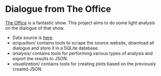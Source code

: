 # Dialogue from The Office

[The Office](https://www.imdb.com/title/tt0386676/) is a fantastic show. This project aims to do some light analysis on the dialogue of that show.

- Data source is [here](http://officequotes.net/).
- *acqusition/* contains tools to scrape the source website, download all dialogue and store it in a SQLite database.
- *analysis/* contains tools for performing various types of analysis and export the results to JSON.
- *visualization/* contains tools for creating plots based on the previously created JSON.
